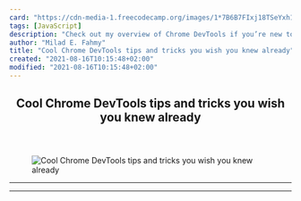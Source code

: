 ```yaml
---
card: "https://cdn-media-1.freecodecamp.org/images/1*7B6B7FIxj18TSeYxh1ssLA.png"
tags: [JavaScript]
description: "Check out my overview of Chrome DevTools if you’re new to thi"
author: "Milad E. Fahmy"
title: "Cool Chrome DevTools tips and tricks you wish you knew already"
created: "2021-08-16T10:15:48+02:00"
modified: "2021-08-16T10:15:48+02:00"
---
```

<div class="site-wrapper">
<main id="site-main" class="site-main outer">
<div class="inner">
<article class="post-full post tag-javascript tag-chrome tag-web-development tag-tech tag-productivity ">
<header class="post-full-header">
<h1 class="post-full-title">Cool Chrome DevTools tips and tricks you wish you knew already</h1>
</header>
<figure class="post-full-image">
<picture>
<source media="(max-width: 700px)" sizes="1px" srcset="data:image/gif;base64,R0lGODlhAQABAIAAAAAAAP///yH5BAEAAAAALAAAAAABAAEAAAIBRAA7 1w">
<source media="(min-width: 701px)" sizes="(max-width: 800px) 400px,
(max-width: 1170px) 700px,
1400px" srcset="https://cdn-media-1.freecodecamp.org/images/1*7B6B7FIxj18TSeYxh1ssLA.png 300w,
https://cdn-media-1.freecodecamp.org/images/1*7B6B7FIxj18TSeYxh1ssLA.png 600w,
https://cdn-media-1.freecodecamp.org/images/1*7B6B7FIxj18TSeYxh1ssLA.png 1000w,
https://cdn-media-1.freecodecamp.org/images/1*7B6B7FIxj18TSeYxh1ssLA.png 2000w">
<img onerror="this.style.display='none'" src="https://cdn-media-1.freecodecamp.org/images/1*7B6B7FIxj18TSeYxh1ssLA.png" alt="Cool Chrome DevTools tips and tricks you wish you knew already">
</picture>
</figure>
<section class="post-full-content">
<div class="post-content">
</div>
<hr>
<hr>
</section>
</article>
</div>
</main>
</div>
<!-- Google Tag Manager (noscript) -->
<!-- End Google Tag Manager (noscript) -->
